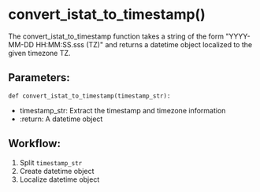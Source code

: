 # convert_istat_to_timestamp()
The convert_istat_to_timestamp function takes a string of the form
        &quot;YYYY-MM-DD HH:MM:SS.sss (TZ)&quot;
    and returns a datetime object localized to the given timezone TZ.
## Parameters:
    def convert_istat_to_timestamp(timestamp_str):
-  timestamp_str: Extract the timestamp and timezone information
- :return: A datetime object
## Workflow:
1. Split `timestamp_str`
2. Create datetime object
3. Localize datetime object